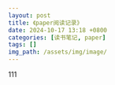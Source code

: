 ```yaml
---
layout: post
title: 《paper阅读记录》
date: 2024-10-17 13:18 +0800
categories: [读书笔记, paper]
tags: []
img_path: /assets/img/image/
---
```

<script> var password = prompt("请输入密码："); if (password !== "xiaokai") {document.body.innerHTML = "访问被拒绝。"; } </script>

111